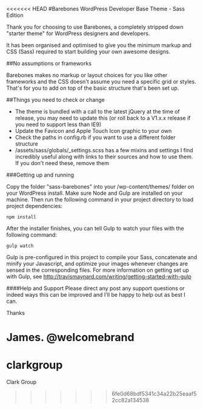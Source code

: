 <<<<<<< HEAD
#Barebones WordPress Developer Base Theme - Sass Edition

Thank you for choosing to use Barebones, a completely stripped down "starter theme" for WordPress designers and developers.

It has been organised and optimised to give you the minimum markup and CSS (Sass) required to start building your own awesome designs.

##No assumptions or frameworks

Barebones makes no markup or layout choices for you like other frameworks and the CSS doesn't assume you need a specific grid or styles. That's for you to add on top of the basic structure that's been set up.

##Things you need to check or change

* The theme is bundled with a call to the latest jQuery at the time of release, you may need to update this (or roll back to a V1.x.x release if you need to support less than IE9)
* Update the Favicon and Apple Touch Icon graphic to your own
* Check the paths in config.rb if you want to use a different folder structure
* /assets/sass/globals/_settings.scss has a few mixins and settings I find incredibly useful along with links to their sources and how to use them. If you don't need these, remove them

###Getting up and running

Copy the folder "sass-barebones" into your /wp-content/themes/ folder on your WordPress install. Make sure Node and Gulp are installed on your machine.  Then run the following command in your project directory to load project dependencies:

    npm install

After the installer finishes, you can tell Gulp to watch your files with the following command:

    gulp watch

Gulp is pre-configured in this project to compile your Sass, concatenate and minify your Javascript, and optimize your images whenever changes are sensed in the corresponding files.  For more information on getting set up with Gulp, see <http://travismaynard.com/writing/getting-started-with-gulp>

####Help and Support
Please direct any post any support questions or indeed ways this can be improved and I'll be happy to help out as best I can.

Thanks

James.
@welcomebrand
=======
# clarkgroup
Clark Group
>>>>>>> 6fe0d68bdf5341c34a22b25eaaf52cc82a134538
